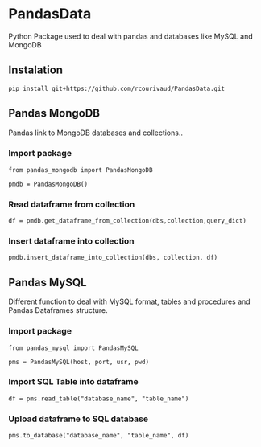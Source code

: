 # PandasData
Python Package used to deal with pandas and databases like MySQL and MongoDB

## Instalation

```
pip install git+https://github.com/rcourivaud/PandasData.git
```

## Pandas MongoDB
Pandas link to MongoDB databases and collections..

### Import package
```
from pandas_mongodb import PandasMongoDB

pmdb = PandasMongoDB()
```

### Read dataframe from collection
```
df = pmdb.get_dataframe_from_collection(dbs,collection,query_dict)
```

### Insert dataframe into collection
```
pmdb.insert_dataframe_into_collection(dbs, collection, df)
```


## Pandas MySQL
Different function to deal with MySQL format, tables and procedures and Pandas Dataframes structure.

### Import package
```
from pandas_mysql import PandasMySQL

pms = PandasMySQL(host, port, usr, pwd)
```

### Import SQL Table into dataframe
```
df = pms.read_table("database_name", "table_name")
```

###  Upload dataframe to SQL database
```
pms.to_database("database_name", "table_name", df)
```